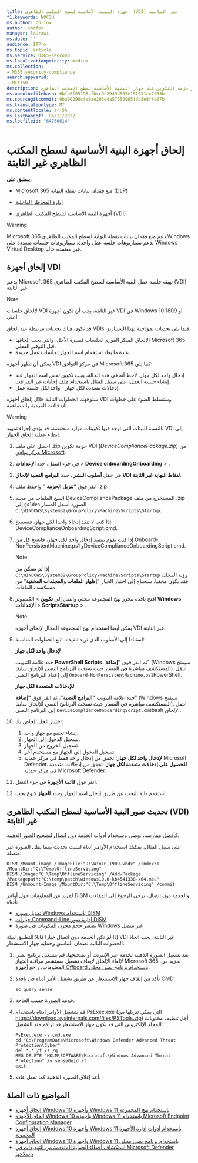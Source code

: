 ```yaml
---
title: أجهزة البنية الأساسية لسطح المكتب الظاهري (VDI) غير الثابتة
f1.keywords: NOCSH
ms.author: chrfox
author: chrfox
manager: laurawi
ms.date: ''
audience: ITPro
ms.topic: article
ms.service: O365-seccomp
ms.localizationpriority: medium
ms.collection:
- M365-security-compliance
search.appverid:
- MET150
description: نشر حزمة التكوين على جهاز البنية الأساسية لسطح المكتب الظاهري (VDI) بحيث يتم إلحاقها بخدمة منع فقدان بيانات نقطة النهاية Microsoft 365.
ms.openlocfilehash: 6bfb0f69198afbcc9d2949d583e151631cc7953b
ms.sourcegitcommit: 9ba00298cfa9ae293e4a57650965fdb3e8ffe07b
ms.translationtype: MT
ms.contentlocale: ar-SA
ms.lasthandoff: 04/11/2022
ms.locfileid: "64760614"
---
```

# <a name="onboard-non-persistent-virtual-desktop-infrastructure-devices"></a>إلحاق أجهزة البنية الأساسية لسطح المكتب الظاهري غير الثابتة

**ينطبق على:**

- [Microsoft 365 منع فقدان بيانات نقطة النهاية (DLP)](./endpoint-dlp-learn-about.md)
- [إدارة المخاطر الداخلية](insider-risk-management.md#learn-about-insider-risk-management-in-microsoft-365)

- أجهزة البنية الأساسية لسطح المكتب الظاهري (VDI)

> [!WARNING]
> Microsoft 365 دعم منع فقدان بيانات نقطة النهاية لسطح المكتب الظاهري Windows يدعم سيناريوهات جلسة عمل واحدة. سيناريوهات جلسات متعددة على Windows Virtual Desktop غير معتمدة حاليا.

## <a name="onboard-vdi-devices"></a>إلحاق أجهزة VDI

يدعم Microsoft 365 تهيئة جلسة عمل البنية الأساسية لسطح المكتب الظاهري (VDI) غير الثابتة.

> [!NOTE]
> لإلحاق جلسات VDI غير الثابتة، يجب أن تكون أجهزة VDI في Windows 10 1809 أو أعلى.

قد تكون هناك تحديات مرتبطة عند إلحاق VDIs. فيما يلي تحديات نموذجية لهذا السيناريو:

- الإلحاق المبكر الفوري لجلسات قصيرة الأجل، والتي يجب إلحاقها Microsoft 365 قبل التوفير الفعلي.
- عادة ما يعاد استخدام اسم الجهاز لجلسات عمل جديدة.

يمكن أن تظهر أجهزة VDI في مركز التوافق Microsoft 365 كما يلي:

- إدخال واحد لكل جهاز.
لاحظ أنه في هذه الحالة، يجب تكوين *نفس* اسم الجهاز عند إنشاء جلسة العمل، على سبيل المثال باستخدام ملف إجابات غير المراقب.
- إدخالات متعددة لكل جهاز - واحد لكل جلسة عمل.

ستوجهك الخطوات التالية خلال إلحاق أجهزة VDI وستسلط الضوء على خطوات الإدخالات الفردية والمضاعفة.

> [!WARNING]
> بالنسبة للبيئات التي توجد فيها تكوينات موارد منخفضة، قد يؤدي إجراء تمهيد VDI إلى إبطاء عملية إلحاق الجهاز.

1. احصل على ملف .zip حزمة تكوين VDI (*DeviceCompliancePackage.zip*) من [مركز توافق Microsoft](https://compliance.microsoft.com).

2. في جزء التنقل، حدد **الإعدادات** >  **Device onboardingOnboarding** > .

3. في حقل **أسلوب النشر** ، حدد **البرامج النصية لإلحاق VDI لنقاط النهاية غير الثابتة**.

4. انقر فوق **"تنزيل الحزمة** " واحفظ ملف .zip.

5. انسخ الملفات من مجلد DeviceCompliancePackage المستخرج من ملف .zip إلى `golden` الصورة أسفل المسار `C:\WINDOWS\System32\GroupPolicy\Machine\Scripts\Startup`.

6. إذا كنت لا تنفذ إدخالا واحدا لكل جهاز، فنسسخ DeviceComplianceOnboardingScript.cmd.

7. إذا كنت تقوم بتنفيذ إدخال واحد لكل جهاز، فانسخ كل من Onboard-NonPersistentMachine.ps1 وDeviceComplianceOnboardingScript.cmd.

    > [!NOTE]
    > إذا لم تتمكن من `C:\WINDOWS\System32\GroupPolicy\Machine\Scripts\Startup` رؤية المجلد، فقد يكون مخفيا. ستحتاج إلى اختيار الخيار **"إظهار الملفات والمجلدات المخفية**" من مستكشف الملفات.

8. افتح نافذة محرر نهج المجموعة محلي وانتقل إلى **تكوين** >  الكمبيوتر **Windows الإعدادات** >  **ScriptsStartup** > .

   > [!NOTE]
   > يمكن أيضا استخدام نهج المجموعة المجال لإلحاق أجهزة VDI غير الثابتة.

9. استنادا إلى الأسلوب الذي تريد تنفيذه، اتبع الخطوات المناسبة:

   **لإدخال واحد لكل جهاز**

   حدد علامة التبويب **PowerShell Scripts**، ثم انقر فوق **"إضافة**" (Windows سيفتح المستكشف مباشرة في المسار حيث نسخت البرنامج النصي للإلحاق سابقا). انتقل إلى إعداد البرنامج النصي `Onboard-NonPersistentMachine.ps1`PowerShell.

   **للإدخالات المتعددة لكل جهاز**:

   حدد علامة التبويب **"البرامج النصية**"، ثم انقر فوق **"إضافة**" (Windows سيفتح المستكشف مباشرة في المسار حيث نسخت البرنامج النصي للإلحاق سابقا). انتقل إلى البرنامج النصي `DeviceComplianceOnboardingScript.cmd`bash الإلحاق.

10. اختبار الحل الخاص بك:
    1. إنشاء تجمع مع جهاز واحد.
    1. تسجيل الدخول إلى الجهاز.
    1. تسجيل الخروج من الجهاز.
    1. تسجيل الدخول إلى الجهاز مع مستخدم آخر.
    1. **لإدخال واحد لكل جهاز**: تحقق من إدخال واحد فقط في مركز حماية Microsoft Defender.
       **للحصول على إدخالات متعددة لكل جهاز**: تحقق من إدخالات متعددة في مركز حماية Microsoft Defender.

11. انقر فوق **قائمة الأجهزة** في جزء التنقل.

12. استخدم دالة البحث عن طريق إدخال اسم الجهاز وحدد **الجهاز** كنوع بحث.

## <a name="updating-non-persistent-virtual-desktop-infrastructure-vdi-images"></a>تحديث صور البنية الأساسية لسطح المكتب الظاهري (VDI) غير الثابتة

كأفضل ممارسة، نوصي باستخدام أدوات الخدمة دون اتصال لتصحيح الصور الذهبية.

على سبيل المثال، يمكنك استخدام الأوامر أدناه لتثبيت تحديث بينما تظل الصورة غير متصلة:

```DOS
DISM /Mount-image /ImageFile:"D:\Win10-1909.vhdx" /index:1 /MountDir:"C:\Temp\OfflineServicing"
DISM /Image:"C:\Temp\OfflineServicing" /Add-Package /Packagepath:"C:\temp\patch\windows10.0-kb4541338-x64.msu"
DISM /Unmount-Image /MountDir:"C:\Temp\OfflineServicing" /commit
```

لمزيد من المعلومات حول أوامر DISM والخدمة دون اتصال، يرجى الرجوع إلى المقالات أدناه:

- [تعديل صورة Windows باستخدام DISM](/windows-hardware/manufacture/desktop/mount-and-modify-a-windows-image-using-dism)
- [خيارات Command-Line إدارة صور DISM](/windows-hardware/manufacture/desktop/dism-image-management-command-line-options-s14)
- [تصغير حجم مخزن المكونات في صورة Windows غير متصل](/windows-hardware/manufacture/desktop/reduce-the-size-of-the-component-store-in-an-offline-windows-image)

إذا لم تكن الخدمة دون اتصال خيارا قابلا للتطبيق لبيئة VDI غير الثابتة، يجب اتخاذ الخطوات التالية لضمان التناسق وحماية جهاز الاستشعار:

1. بعد تشغيل الصورة الذهبية لخدمة عبر الإنترنت أو تصحيحها، قم بتشغيل برنامج نصي لإلغاء الإلحاق لإيقاف تشغيل مستشعر مراقبة الجهاز Microsoft 365. لمزيد من المعلومات، راجع [أجهزة Offboard باستخدام برنامج نصي محلي](device-onboarding-script.md#offboard-devices-using-a-local-script).

2. تأكد من إيقاف جهاز الاستشعار عن طريق تشغيل الأمر أدناه في نافذة CMD:

   ```DOS
   sc query sense
   ```

3. خدمة الصورة حسب الحاجة.

4. قم بتشغيل الأوامر أدناه باستخدام PsExec.exe (التي يمكن تنزيلها من https://download.sysinternals.com/files/PSTools.zip) أجل تنظيف محتويات المجلد الإلكتروني التي قد يكون جهاز الاستشعار قد تراكم منذ التشغيل:

    ```DOS
    PsExec.exe -s cmd.exe
    cd "C:\ProgramData\Microsoft\Windows Defender Advanced Threat Protection\Cyber"
    del *.* /f /s /q
    REG DELETE "HKLM\SOFTWARE\Microsoft\Windows Advanced Threat Protection" /v senseGuid /f
    exit
    ```

5. أعد إغلاق الصورة الذهبية كما تفعل عادة.

## <a name="related-topics"></a>المواضيع ذات الصلة

- [إلحاق أجهزة Windows 10 وأجهزة Windows 11 باستخدام نهج المجموعة](device-onboarding-gp.md)
- [إلحاق الأجهزة Windows 10 وأجهزة Windows 11 باستخدام Microsoft Endpoint Configuration Manager](device-onboarding-sccm.md)
- [إلحاق أجهزة Windows 10 وأجهزة Windows 11 باستخدام أدوات إدارة الأجهزة المحمولة](device-onboarding-mdm.md)
- [إلحاق أجهزة Windows 10 وأجهزة Windows 11 باستخدام برنامج نصي محلي](device-onboarding-script.md)
- [استكشاف أخطاء الحماية المتقدمة من التهديدات في Microsoft Defender وإصلاحها](/windows/security/threat-protection/microsoft-defender-atp/troubleshoot-onboarding)
